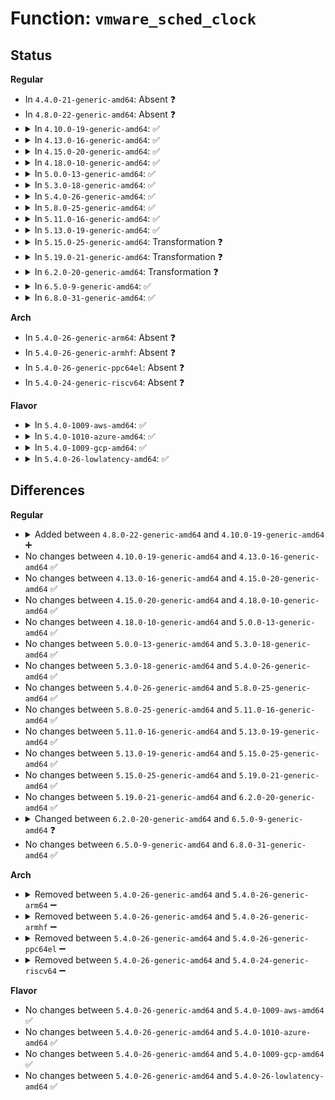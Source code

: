 # Function: <code>vmware_sched_clock</code>

## Status
<b>Regular</b>
<ul>
<li>
In <code>4.4.0-21-generic-amd64</code>: Absent ❓
</li>
<li>
In <code>4.8.0-22-generic-amd64</code>: Absent ❓
</li>
<li>
<details>
<summary>In <code>4.10.0-19-generic-amd64</code>: ✅</summary>

```c
long long unsigned int vmware_sched_clock()
```

```json
{
  "name": "vmware_sched_clock",
  "collision_type": "Unique Static",
  "inline_type": "No",
  "funcs": [
    {
      "addr": 18446744071579179568,
      "name": "vmware_sched_clock",
      "external": false,
      "loc": "arch/x86/kernel/cpu/vmware.c:81",
      "file": "arch/x86/kernel/cpu/vmware.c",
      "inline": "seen, unknown",
      "caller_inline": [],
      "caller_func": []
    }
  ],
  "symbols": [
    {
      "addr": 18446744071579179568,
      "name": "vmware_sched_clock",
      "section": ".text",
      "bind": "STB_LOCAL",
      "size": 63
    }
  ]
}
```
</details>
</li>
<li>
<details>
<summary>In <code>4.13.0-16-generic-amd64</code>: ✅</summary>

```c
long long unsigned int vmware_sched_clock()
```

```json
{
  "name": "vmware_sched_clock",
  "collision_type": "Unique Static",
  "inline_type": "No",
  "funcs": [
    {
      "addr": 18446744071579178320,
      "name": "vmware_sched_clock",
      "external": false,
      "loc": "arch/x86/kernel/cpu/vmware.c:80",
      "file": "arch/x86/kernel/cpu/vmware.c",
      "inline": "seen, unknown",
      "caller_inline": [],
      "caller_func": []
    }
  ],
  "symbols": [
    {
      "addr": 18446744071579178320,
      "name": "vmware_sched_clock",
      "section": ".text",
      "bind": "STB_LOCAL",
      "size": 85
    }
  ]
}
```
</details>
</li>
<li>
<details>
<summary>In <code>4.15.0-20-generic-amd64</code>: ✅</summary>

```c
long long unsigned int vmware_sched_clock()
```

```json
{
  "name": "vmware_sched_clock",
  "collision_type": "Unique Static",
  "inline_type": "No",
  "funcs": [
    {
      "addr": 18446744071579193904,
      "name": "vmware_sched_clock",
      "external": false,
      "loc": "arch/x86/kernel/cpu/vmware.c:80",
      "file": "arch/x86/kernel/cpu/vmware.c",
      "inline": "seen, unknown",
      "caller_inline": [],
      "caller_func": []
    }
  ],
  "symbols": [
    {
      "addr": 18446744071579193904,
      "name": "vmware_sched_clock",
      "section": ".text",
      "bind": "STB_LOCAL",
      "size": 85
    }
  ]
}
```
</details>
</li>
<li>
<details>
<summary>In <code>4.18.0-10-generic-amd64</code>: ✅</summary>

```c
long long unsigned int vmware_sched_clock()
```

```json
{
  "name": "vmware_sched_clock",
  "collision_type": "Unique Static",
  "inline_type": "No",
  "funcs": [
    {
      "addr": 18446744071579205760,
      "name": "vmware_sched_clock",
      "external": false,
      "loc": "arch/x86/kernel/cpu/vmware.c:80",
      "file": "arch/x86/kernel/cpu/vmware.c",
      "inline": "seen, unknown",
      "caller_inline": [],
      "caller_func": []
    }
  ],
  "symbols": [
    {
      "addr": 18446744071579205760,
      "name": "vmware_sched_clock",
      "section": ".text",
      "bind": "STB_LOCAL",
      "size": 66
    }
  ]
}
```
</details>
</li>
<li>
<details>
<summary>In <code>5.0.0-13-generic-amd64</code>: ✅</summary>

```c
long long unsigned int vmware_sched_clock()
```

```json
{
  "name": "vmware_sched_clock",
  "collision_type": "Unique Static",
  "inline_type": "No",
  "funcs": [
    {
      "addr": 18446744071579229488,
      "name": "vmware_sched_clock",
      "external": false,
      "loc": "arch/x86/kernel/cpu/vmware.c:80",
      "file": "arch/x86/kernel/cpu/vmware.c",
      "inline": "seen, unknown",
      "caller_inline": [],
      "caller_func": []
    }
  ],
  "symbols": [
    {
      "addr": 18446744071579229488,
      "name": "vmware_sched_clock",
      "section": ".text",
      "bind": "STB_LOCAL",
      "size": 57
    }
  ]
}
```
</details>
</li>
<li>
<details>
<summary>In <code>5.3.0-18-generic-amd64</code>: ✅</summary>

```c
long long unsigned int vmware_sched_clock()
```

```json
{
  "name": "vmware_sched_clock",
  "collision_type": "Unique Static",
  "inline_type": "No",
  "funcs": [
    {
      "addr": 18446744071579242816,
      "name": "vmware_sched_clock",
      "external": false,
      "loc": "arch/x86/kernel/cpu/vmware.c:80",
      "file": "arch/x86/kernel/cpu/vmware.c",
      "inline": "seen, unknown",
      "caller_inline": [],
      "caller_func": []
    }
  ],
  "symbols": [
    {
      "addr": 18446744071579242816,
      "name": "vmware_sched_clock",
      "section": ".text",
      "bind": "STB_LOCAL",
      "size": 46
    }
  ]
}
```
</details>
</li>
<li>
<details>
<summary>In <code>5.4.0-26-generic-amd64</code>: ✅</summary>

```c
long long unsigned int vmware_sched_clock()
```

```json
{
  "name": "vmware_sched_clock",
  "collision_type": "Unique Static",
  "inline_type": "No",
  "funcs": [
    {
      "addr": 18446744071579244976,
      "name": "vmware_sched_clock",
      "external": false,
      "loc": "arch/x86/kernel/cpu/vmware.c:115",
      "file": "arch/x86/kernel/cpu/vmware.c",
      "inline": "seen, unknown",
      "caller_inline": [],
      "caller_func": []
    }
  ],
  "symbols": [
    {
      "addr": 18446744071579244976,
      "name": "vmware_sched_clock",
      "section": ".text",
      "bind": "STB_LOCAL",
      "size": 46
    }
  ]
}
```
</details>
</li>
<li>
<details>
<summary>In <code>5.8.0-25-generic-amd64</code>: ✅</summary>

```c
long long unsigned int vmware_sched_clock()
```

```json
{
  "name": "vmware_sched_clock",
  "collision_type": "Unique Static",
  "inline_type": "No",
  "funcs": [
    {
      "addr": 18446744071579268688,
      "name": "vmware_sched_clock",
      "external": false,
      "loc": "arch/x86/kernel/cpu/vmware.c:144",
      "file": "arch/x86/kernel/cpu/vmware.c",
      "inline": "seen, unknown",
      "caller_inline": [],
      "caller_func": []
    }
  ],
  "symbols": [
    {
      "addr": 18446744071579268688,
      "name": "vmware_sched_clock",
      "section": ".text",
      "bind": "STB_LOCAL",
      "size": 46
    }
  ]
}
```
</details>
</li>
<li>
<details>
<summary>In <code>5.11.0-16-generic-amd64</code>: ✅</summary>

```c
long long unsigned int vmware_sched_clock()
```

```json
{
  "name": "vmware_sched_clock",
  "collision_type": "Unique Static",
  "inline_type": "No",
  "funcs": [
    {
      "addr": 18446744071579275920,
      "name": "vmware_sched_clock",
      "external": false,
      "loc": "arch/x86/kernel/cpu/vmware.c:145",
      "file": "arch/x86/kernel/cpu/vmware.c",
      "inline": "seen, unknown",
      "caller_inline": [],
      "caller_func": []
    }
  ],
  "symbols": [
    {
      "addr": 18446744071579275920,
      "name": "vmware_sched_clock",
      "section": ".text",
      "bind": "STB_LOCAL",
      "size": 46
    }
  ]
}
```
</details>
</li>
<li>
<details>
<summary>In <code>5.13.0-19-generic-amd64</code>: ✅</summary>

```c
long long unsigned int vmware_sched_clock()
```

```json
{
  "name": "vmware_sched_clock",
  "collision_type": "Unique Static",
  "inline_type": "No",
  "funcs": [
    {
      "addr": 18446744071579278624,
      "name": "vmware_sched_clock",
      "external": false,
      "loc": "arch/x86/kernel/cpu/vmware.c:146",
      "file": "arch/x86/kernel/cpu/vmware.c",
      "inline": "seen, unknown",
      "caller_inline": [],
      "caller_func": []
    }
  ],
  "symbols": [
    {
      "addr": 18446744071579278624,
      "name": "vmware_sched_clock",
      "section": ".text",
      "bind": "STB_LOCAL",
      "size": 46
    }
  ]
}
```
</details>
</li>
<li>
<details>
<summary>In <code>5.15.0-25-generic-amd64</code>: Transformation ❓</summary>

```c
long long unsigned int vmware_sched_clock()
```

```json
{
  "name": "vmware_sched_clock",
  "collision_type": "Unique Static",
  "inline_type": "No",
  "funcs": [
    {
      "addr": 0,
      "name": "vmware_sched_clock",
      "external": false,
      "loc": "arch/x86/kernel/cpu/vmware.c:146",
      "file": "arch/x86/kernel/cpu/vmware.c",
      "inline": "seen, unknown",
      "caller_inline": [],
      "caller_func": []
    }
  ],
  "symbols": [
    {
      "addr": 18446744071579322224,
      "name": "vmware_sched_clock",
      "section": ".text",
      "bind": "STB_LOCAL",
      "size": 132
    },
    {
      "addr": 18446744071592071032,
      "name": "vmware_sched_clock.cold",
      "section": ".text",
      "bind": "STB_LOCAL",
      "size": 42
    }
  ]
}
```
</details>
</li>
<li>
<details>
<summary>In <code>5.19.0-21-generic-amd64</code>: Transformation ❓</summary>

```c
long long unsigned int vmware_sched_clock()
```

```json
{
  "name": "vmware_sched_clock",
  "collision_type": "Unique Static",
  "inline_type": "No",
  "funcs": [
    {
      "addr": 0,
      "name": "vmware_sched_clock",
      "external": false,
      "loc": "arch/x86/kernel/cpu/vmware.c:146",
      "file": "arch/x86/kernel/cpu/vmware.c",
      "inline": "seen, unknown",
      "caller_inline": [],
      "caller_func": []
    }
  ],
  "symbols": [
    {
      "addr": 18446744071579381936,
      "name": "vmware_sched_clock",
      "section": ".text",
      "bind": "STB_LOCAL",
      "size": 144
    },
    {
      "addr": 18446744071593837366,
      "name": "vmware_sched_clock.cold",
      "section": ".text",
      "bind": "STB_LOCAL",
      "size": 42
    }
  ]
}
```
</details>
</li>
<li>
<details>
<summary>In <code>6.2.0-20-generic-amd64</code>: Transformation ❓</summary>

```c
long long unsigned int vmware_sched_clock()
```

```json
{
  "name": "vmware_sched_clock",
  "collision_type": "Unique Static",
  "inline_type": "No",
  "funcs": [
    {
      "addr": 0,
      "name": "vmware_sched_clock",
      "external": false,
      "loc": "arch/x86/kernel/cpu/vmware.c:146",
      "file": "arch/x86/kernel/cpu/vmware.c",
      "inline": "seen, unknown",
      "caller_inline": [],
      "caller_func": []
    }
  ],
  "symbols": [
    {
      "addr": 18446744071579458592,
      "name": "vmware_sched_clock",
      "section": ".text",
      "bind": "STB_LOCAL",
      "size": 144
    },
    {
      "addr": 18446744071595964802,
      "name": "vmware_sched_clock.cold",
      "section": ".text",
      "bind": "STB_LOCAL",
      "size": 42
    }
  ]
}
```
</details>
</li>
<li>
<details>
<summary>In <code>6.5.0-9-generic-amd64</code>: ✅</summary>

```c
u64 vmware_sched_clock()
```

```json
{
  "name": "vmware_sched_clock",
  "collision_type": "Unique Static",
  "inline_type": "No",
  "funcs": [
    {
      "addr": 18446744071596933328,
      "name": "vmware_sched_clock",
      "external": false,
      "loc": "arch/x86/kernel/cpu/vmware.c:146",
      "file": "arch/x86/kernel/cpu/vmware.c",
      "inline": "seen, unknown",
      "caller_inline": [],
      "caller_func": []
    }
  ],
  "symbols": [
    {
      "addr": 18446744071596933328,
      "name": "vmware_sched_clock",
      "section": ".text",
      "bind": "STB_LOCAL",
      "size": 179
    }
  ]
}
```
</details>
</li>
<li>
<details>
<summary>In <code>6.8.0-31-generic-amd64</code>: ✅</summary>

```c
u64 vmware_sched_clock()
```

```json
{
  "name": "vmware_sched_clock",
  "collision_type": "Unique Static",
  "inline_type": "No",
  "funcs": [
    {
      "addr": 18446744071597859056,
      "name": "vmware_sched_clock",
      "external": false,
      "loc": "arch/x86/kernel/cpu/vmware.c:146",
      "file": "arch/x86/kernel/cpu/vmware.c",
      "inline": "seen, unknown",
      "caller_inline": [],
      "caller_func": []
    }
  ],
  "symbols": [
    {
      "addr": 18446744071597859056,
      "name": "vmware_sched_clock",
      "section": ".text",
      "bind": "STB_LOCAL",
      "size": 179
    }
  ]
}
```
</details>
</li>
</ul>
<b>Arch</b>
<ul>
<li>
In <code>5.4.0-26-generic-arm64</code>: Absent ❓
</li>
<li>
In <code>5.4.0-26-generic-armhf</code>: Absent ❓
</li>
<li>
In <code>5.4.0-26-generic-ppc64el</code>: Absent ❓
</li>
<li>
In <code>5.4.0-24-generic-riscv64</code>: Absent ❓
</li>
</ul>
<b>Flavor</b>
<ul>
<li>
<details>
<summary>In <code>5.4.0-1009-aws-amd64</code>: ✅</summary>

```c
long long unsigned int vmware_sched_clock()
```

```json
{
  "name": "vmware_sched_clock",
  "collision_type": "Unique Static",
  "inline_type": "No",
  "funcs": [
    {
      "addr": 18446744071579243824,
      "name": "vmware_sched_clock",
      "external": false,
      "loc": "arch/x86/kernel/cpu/vmware.c:115",
      "file": "arch/x86/kernel/cpu/vmware.c",
      "inline": "seen, unknown",
      "caller_inline": [],
      "caller_func": []
    }
  ],
  "symbols": [
    {
      "addr": 18446744071579243824,
      "name": "vmware_sched_clock",
      "section": ".text",
      "bind": "STB_LOCAL",
      "size": 46
    }
  ]
}
```
</details>
</li>
<li>
<details>
<summary>In <code>5.4.0-1010-azure-amd64</code>: ✅</summary>

```c
long long unsigned int vmware_sched_clock()
```

```json
{
  "name": "vmware_sched_clock",
  "collision_type": "Unique Static",
  "inline_type": "No",
  "funcs": [
    {
      "addr": 18446744071579179408,
      "name": "vmware_sched_clock",
      "external": false,
      "loc": "arch/x86/kernel/cpu/vmware.c:115",
      "file": "arch/x86/kernel/cpu/vmware.c",
      "inline": "seen, unknown",
      "caller_inline": [],
      "caller_func": []
    }
  ],
  "symbols": [
    {
      "addr": 18446744071579179408,
      "name": "vmware_sched_clock",
      "section": ".text",
      "bind": "STB_LOCAL",
      "size": 46
    }
  ]
}
```
</details>
</li>
<li>
<details>
<summary>In <code>5.4.0-1009-gcp-amd64</code>: ✅</summary>

```c
long long unsigned int vmware_sched_clock()
```

```json
{
  "name": "vmware_sched_clock",
  "collision_type": "Unique Static",
  "inline_type": "No",
  "funcs": [
    {
      "addr": 18446744071579244896,
      "name": "vmware_sched_clock",
      "external": false,
      "loc": "arch/x86/kernel/cpu/vmware.c:115",
      "file": "arch/x86/kernel/cpu/vmware.c",
      "inline": "seen, unknown",
      "caller_inline": [],
      "caller_func": []
    }
  ],
  "symbols": [
    {
      "addr": 18446744071579244896,
      "name": "vmware_sched_clock",
      "section": ".text",
      "bind": "STB_LOCAL",
      "size": 46
    }
  ]
}
```
</details>
</li>
<li>
<details>
<summary>In <code>5.4.0-26-lowlatency-amd64</code>: ✅</summary>

```c
long long unsigned int vmware_sched_clock()
```

```json
{
  "name": "vmware_sched_clock",
  "collision_type": "Unique Static",
  "inline_type": "No",
  "funcs": [
    {
      "addr": 18446744071579250448,
      "name": "vmware_sched_clock",
      "external": false,
      "loc": "arch/x86/kernel/cpu/vmware.c:115",
      "file": "arch/x86/kernel/cpu/vmware.c",
      "inline": "seen, unknown",
      "caller_inline": [],
      "caller_func": []
    }
  ],
  "symbols": [
    {
      "addr": 18446744071579250448,
      "name": "vmware_sched_clock",
      "section": ".text",
      "bind": "STB_LOCAL",
      "size": 46
    }
  ]
}
```
</details>
</li>
</ul>

## Differences
<b>Regular</b>
<ul>
<li>
<details>
<summary>Added between <code>4.8.0-22-generic-amd64</code> and <code>4.10.0-19-generic-amd64</code> ➕</summary>

```c
long long unsigned int vmware_sched_clock()
```
</details>
</li>
<li>
No changes between <code>4.10.0-19-generic-amd64</code> and <code>4.13.0-16-generic-amd64</code> ✅
</li>
<li>
No changes between <code>4.13.0-16-generic-amd64</code> and <code>4.15.0-20-generic-amd64</code> ✅
</li>
<li>
No changes between <code>4.15.0-20-generic-amd64</code> and <code>4.18.0-10-generic-amd64</code> ✅
</li>
<li>
No changes between <code>4.18.0-10-generic-amd64</code> and <code>5.0.0-13-generic-amd64</code> ✅
</li>
<li>
No changes between <code>5.0.0-13-generic-amd64</code> and <code>5.3.0-18-generic-amd64</code> ✅
</li>
<li>
No changes between <code>5.3.0-18-generic-amd64</code> and <code>5.4.0-26-generic-amd64</code> ✅
</li>
<li>
No changes between <code>5.4.0-26-generic-amd64</code> and <code>5.8.0-25-generic-amd64</code> ✅
</li>
<li>
No changes between <code>5.8.0-25-generic-amd64</code> and <code>5.11.0-16-generic-amd64</code> ✅
</li>
<li>
No changes between <code>5.11.0-16-generic-amd64</code> and <code>5.13.0-19-generic-amd64</code> ✅
</li>
<li>
No changes between <code>5.13.0-19-generic-amd64</code> and <code>5.15.0-25-generic-amd64</code> ✅
</li>
<li>
No changes between <code>5.15.0-25-generic-amd64</code> and <code>5.19.0-21-generic-amd64</code> ✅
</li>
<li>
No changes between <code>5.19.0-21-generic-amd64</code> and <code>6.2.0-20-generic-amd64</code> ✅
</li>
<li>
<details>
<summary>Changed between <code>6.2.0-20-generic-amd64</code> and <code>6.5.0-9-generic-amd64</code> ❓</summary>
<ul>
<li>
<b>Return type changed. </b>
<code>long long unsigned int</code> ➡️ <code>u64</code>
</li>
</ul>
</details>
</li>
<li>
No changes between <code>6.5.0-9-generic-amd64</code> and <code>6.8.0-31-generic-amd64</code> ✅
</li>
</ul>
<b>Arch</b>
<ul>
<li>
<details>
<summary>Removed between <code>5.4.0-26-generic-amd64</code> and <code>5.4.0-26-generic-arm64</code> ➖</summary>

```c
long long unsigned int vmware_sched_clock()
```
</details>
</li>
<li>
<details>
<summary>Removed between <code>5.4.0-26-generic-amd64</code> and <code>5.4.0-26-generic-armhf</code> ➖</summary>

```c
long long unsigned int vmware_sched_clock()
```
</details>
</li>
<li>
<details>
<summary>Removed between <code>5.4.0-26-generic-amd64</code> and <code>5.4.0-26-generic-ppc64el</code> ➖</summary>

```c
long long unsigned int vmware_sched_clock()
```
</details>
</li>
<li>
<details>
<summary>Removed between <code>5.4.0-26-generic-amd64</code> and <code>5.4.0-24-generic-riscv64</code> ➖</summary>

```c
long long unsigned int vmware_sched_clock()
```
</details>
</li>
</ul>
<b>Flavor</b>
<ul>
<li>
No changes between <code>5.4.0-26-generic-amd64</code> and <code>5.4.0-1009-aws-amd64</code> ✅
</li>
<li>
No changes between <code>5.4.0-26-generic-amd64</code> and <code>5.4.0-1010-azure-amd64</code> ✅
</li>
<li>
No changes between <code>5.4.0-26-generic-amd64</code> and <code>5.4.0-1009-gcp-amd64</code> ✅
</li>
<li>
No changes between <code>5.4.0-26-generic-amd64</code> and <code>5.4.0-26-lowlatency-amd64</code> ✅
</li>
</ul>
